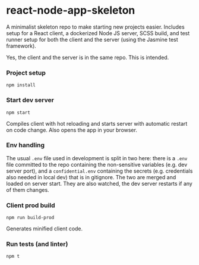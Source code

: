 # react-node-app-skeleton

A minimalist skeleton repo to make starting new projects easier. Includes setup for a React client, a dockerized Node JS server, SCSS build, and test runner setup for both the client and the server (using the Jasmine test framework).

Yes, the client and the server is in the same repo. This is intended.

### Project setup
```
npm install
```

### Start dev server
```
npm start
```
Compiles client with hot reloading and starts server with automatic restart on code change. Also opens the app in your browser.

### Env handling
The usual `.env` file used in development is split in two here: there is a `.env` file committed to the repo containing the non-sensitive variables (e.g. dev server port), and a `confidential.env` containing the secrets (e.g. credentials also needed in local dev) that is in gitignore. The two are merged and loaded on server start. They are also watched, the dev server restarts if any of them changes.

### Client prod build
```
npm run build-prod
```
Generates minified client code.

### Run tests (and linter)
```
npm t
```
